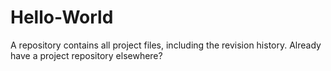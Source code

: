 # Hello-World
A repository contains all project files, including the revision history. Already have a project repository elsewhere?
